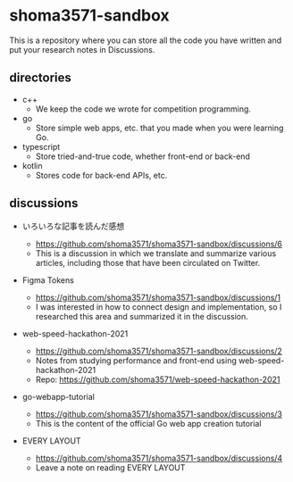 # shoma3571-sandbox
This is a repository where you can store all the code you have written and put your research notes in Discussions.

## directories
- c++
	- We keep the code we wrote for competition programming.
- go
	- Store simple web apps, etc. that you made when you were learning Go.
- typescript
	- Store tried-and-true code, whether front-end or back-end
- kotlin
	- Stores code for back-end APIs, etc.

## discussions
- いろいろな記事を読んだ感想
	- https://github.com/shoma3571/shoma3571-sandbox/discussions/6
	- This is a discussion in which we translate and summarize various articles, including those that have been circulated on Twitter.

- Figma Tokens
	- https://github.com/shoma3571/shoma3571-sandbox/discussions/1
	- I was interested in how to connect design and implementation, so I researched this area and summarized it in the discussion.

- web-speed-hackathon-2021
	- https://github.com/shoma3571/shoma3571-sandbox/discussions/2
	- Notes from studying performance and front-end using web-speed-hackathon-2021
	- Repo: https://github.com/shoma3571/web-speed-hackathon-2021 

- go-webapp-tutorial
	- https://github.com/shoma3571/shoma3571-sandbox/discussions/3
	- This is the content of the official Go web app creation tutorial

- EVERY LAYOUT
	- https://github.com/shoma3571/shoma3571-sandbox/discussions/4
	- Leave a note on reading EVERY LAYOUT
